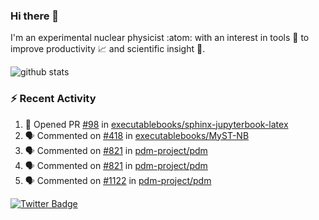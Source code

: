 ### Hi there 👋 

I'm an experimental nuclear physicist :atom: with an interest in tools :wrench: to improve productivity :chart_with_upwards_trend: and scientific insight :telescope:.

![github stats](https://github-readme-stats.vercel.app/api?username=agoose77&show_icons=true&hide_rank=true&hide_title=true&bg_color=30,e76445,904e95&text_color=efe3ec&icon_color=efe3ec)
<!--
**agoose77/agoose77** is a ✨ _special_ ✨ repository because its `README.md` (this file) appears on your GitHub profile.

Here are some ideas to get you started:

- 🔭 I’m currently working on ...
- 🌱 I’m currently learning ...
- 👯 I’m looking to collaborate on ...
- 🤔 I’m looking for help with ...
- 💬 Ask me about ...
- 📫 How to reach me: ...
- 😄 Pronouns: ...
- ⚡ Fun fact: ...
-->

### :zap: Recent Activity
<!--START_SECTION:activity-->
1. 💪 Opened PR [#98](https://github.com/executablebooks/sphinx-jupyterbook-latex/pull/98) in [executablebooks/sphinx-jupyterbook-latex](https://github.com/executablebooks/sphinx-jupyterbook-latex)
2. 🗣 Commented on [#418](https://github.com/executablebooks/MyST-NB/issues/418) in [executablebooks/MyST-NB](https://github.com/executablebooks/MyST-NB)
3. 🗣 Commented on [#821](https://github.com/pdm-project/pdm/issues/821) in [pdm-project/pdm](https://github.com/pdm-project/pdm)
4. 🗣 Commented on [#821](https://github.com/pdm-project/pdm/issues/821) in [pdm-project/pdm](https://github.com/pdm-project/pdm)
5. 🗣 Commented on [#1122](https://github.com/pdm-project/pdm/issues/1122) in [pdm-project/pdm](https://github.com/pdm-project/pdm)
<!--END_SECTION:activity-->


[![Twitter Badge](https://img.shields.io/twitter/follow/agoose77?style=flat-square&logo=Twitter&logoColor=white&color=cornflowerblue)](https://twitter.com/agoose77)
